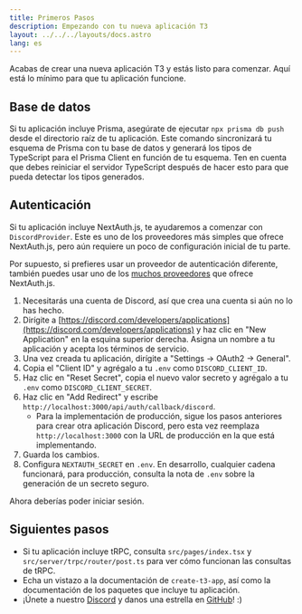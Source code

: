 ```yaml
---
title: Primeros Pasos
description: Empezando con tu nueva aplicación T3
layout: ../../../layouts/docs.astro
lang: es
---
```


Acabas de crear una nueva aplicación T3 y estás listo para comenzar. Aquí está lo mínimo para que tu aplicación funcione.

## Base de datos

Si tu aplicación incluye Prisma, asegúrate de ejecutar `npx prisma db push` desde el directorio raíz de tu aplicación. Este comando sincronizará tu esquema de Prisma con tu base de datos y generará los tipos de TypeScript para el Prisma Client en función de tu esquema. Ten en cuenta que debes reiniciar el servidor TypeScript después de hacer esto para que pueda detectar los tipos generados.

## Autenticación

Si tu aplicación incluye NextAuth.js, te ayudaremos a comenzar con `DiscordProvider`. Este es uno de los proveedores más simples que ofrece NextAuth.js, pero aún requiere un poco de configuración inicial de tu parte.

Por supuesto, si prefieres usar un proveedor de autenticación diferente, también puedes usar uno de los [muchos proveedores](https://next-auth.js.org/providers/) que ofrece NextAuth.js.

1. Necesitarás una cuenta de Discord, así que crea una cuenta si aún no lo has hecho.
2. Dirígite a [https://discord.com/developers/applications](https://discord.com/developers/applications) y haz clic en "New Application" en la esquina superior derecha. Asigna un nombre a tu aplicación y acepta los términos de servicio.
3. Una vez creada tu aplicación, dirígite a "Settings → OAuth2 → General".
4. Copia el "Client ID" y agrégalo a tu `.env` como `DISCORD_CLIENT_ID`.
5. Haz clic en "Reset Secret", copia el nuevo valor secreto y agrégalo a tu `.env` como `DISCORD_CLIENT_SECRET`.
6. Haz clic en "Add Redirect" y escribe `http://localhost:3000/api/auth/callback/discord`.
   - Para la implementación de producción, sigue los pasos anteriores para crear otra aplicación Discord, pero esta vez reemplaza `http://localhost:3000` con la URL de producción en la que está implementando.
7. Guarda los cambios.
8. Configura `NEXTAUTH_SECRET` en `.env`. En desarrollo, cualquier cadena funcionará, para producción, consulta la nota de `.env` sobre la generación de un secreto seguro.

Ahora deberías poder iniciar sesión.

## Siguientes pasos

- Si tu aplicación incluye tRPC, consulta `src/pages/index.tsx` y `src/server/trpc/router/post.ts` para ver cómo funcionan las consultas de tRPC.
- Echa un vistazo a la documentación de `create-t3-app`, así como la documentación de los paquetes que incluye tu aplicación.
- ¡Únete a nuestro [Discord](https://t3.gg/discord) y danos una estrella en [GitHub](https://github.com/t3-oss/create-t3-app)! :)
